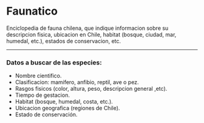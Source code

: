 # Faunatico

Enciclopedia de fauna chilena, que indique informacion sobre su descripcion fisica, ubicacion en Chile, habitat (bosque, ciudad, mar, humedal, etc.), estados de conservacion, etc.

---
### Datos a buscar de las especies:
* Nombre cientifico.
* Clasificacion: mamifero, anfibio, reptil, ave o pez.
* Rasgos fisicos (color, altura, peso, descripcion general ,etc).
* Tiempo de gestacion.
* Habitat (bosque, humedal, costa, etc.).
* Ubicacion geografica (regiones de Chile).
* Estado de conservación.
